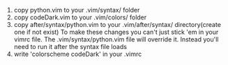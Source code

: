 1. copy python.vim to your .vim/syntax/ folder
2. copy codeDark.vim to your .vim/colors/ folder
3. copy after/syntax/python.vim to your .vim/after/syntax/ directory(create one if not exist)
    To make these changes you can't just stick 'em in your vimrc file. The .vim/syntax/python.vim file will override it. Instead you'll need to run it after the syntax file loads
4. write 'colorscheme codeDark' in your .vimrc
